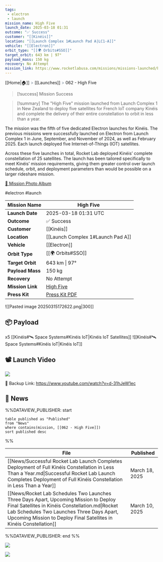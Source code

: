 ```yaml
---
tags:
 - electron
 - launch
mission_name: High Five
launch_date: 2025-03-18 01:31
outcome: "✅ Success"
customer: "[[Kinéis]]"
location: "[[Launch Complex 1#Launch Pad A|LC1-A]]"
vehicle: "[[Electron]]"
orbit_type: "[[🌍 Orbits#SSO]]"
target_orbit: 643 km | 97°
payload_mass: 150 kg
recovery: No Attempt
mission_link: https://www.rocketlabusa.com/missions/missions-launched/high-five
---
```

[[Home|🏠]]  <span style="color: LightSlateGray">></span>  [[Launches]]  <span style="color: LightSlateGray">></span>  062 - High Five

>[!success] Mission Success

>[!summary]
The "High Five" mission launched from Launch Complex 1 in New Zealand to deploy five satellites for French IoT company Kinéis and complete the delivery of their entire constellation to orbit in less than a year.
>
The mission was the fifth of five dedicated Electron launches for Kinéis. The previous missions were successfully launched on Electron from Launch Complex 1 in June, September, and November of 2024, as well as February 2025. Each launch deployed five Internet-of-Things (IOT) satellites.
>
Across these five launches in total, Rocket Lab deployed Kinéis’ complete constellation of 25 satellites. The launch has been tailored specifically to meet Kinéis’ mission requirements, giving them greater control over launch schedule, orbit, and deployment parameters than would be possible on a larger rideshare mission.
>
[📸 Mission Photo Album](https://www.flickr.com/photos/rocketlab/albums/72177720324480162) 


#electron #launch

| **Mission Name** | High Five                                                                                |
| ---------------- | ---------------------------------------------------------------------------------------- |
| **Launch Date**  | 2025-03-18 01:31 UTC                                                                     |
| **Outcome**      | ✅ Success                                                                                |
| **Customer**     | [[Kinéis]]                                                                               |
| **Location**     | [[Launch Complex 1#Launch Pad A]]                                                        |
| **Vehicle**      | [[Electron]]                                                                             |
| **Orbit Type**   | [[🌍 Orbits#SSO]]                                                                        |
| **Target Orbit** | 643 km &#124; 97°                                                                        |
| **Payload Mass** | 150 kg                                                                                   |
| **Recovery**     | No Attempt                                                                               |
| **Mission Link** | [High Five](https://www.rocketlabusa.com/missions/missions-launched/high-five)           |
| **Press Kit**    | [Press Kit PDF](https://rocketlabcorp.com/assets/Uploads/Kineis-High-Five-Press-Kit.pdf) |


![[Pasted image 20250315172622.png|300]]

## 📦 Payload

x5 [[Kinéis#🛰️ Space Systems#Kinéis IoT|Kinéis IoT Satellites]]  ![[Kinéis#🛰️ Space Systems#Kinéis IoT|Kinéis IoT]]

## 📽️ Launch Video

![](https://www.youtube.com/watch?v=d-31hJeW1ec)

🔗 Backup Link: https://www.youtube.com/watch?v=d-31hJeW1ec

## 📰 News

%%DATAVIEW_PUBLISHER: start
```
table published as "Published"
from "News"
where contains(mission, [[062 - High Five]])
sort published desc
```
%%

| File                                                                                                                                                                                                                                                         | Published      |
| ------------------------------------------------------------------------------------------------------------------------------------------------------------------------------------------------------------------------------------------------------------ | -------------- |
| [[News/Successful Rocket Lab Launch Completes Deployment of Full Kinéis Constellation in Less Than a Year.md\|Successful Rocket Lab Launch Completes Deployment of Full Kinéis Constellation in Less Than a Year]]                                           | March 18, 2025 |
| [[News/Rocket Lab Schedules Two Launches Three Days Apart, Upcoming Mission to Deploy Final Satellites in Kinéis Constellation.md\|Rocket Lab Schedules Two Launches Three Days Apart, Upcoming Mission to Deploy Final Satellites in Kinéis Constellation]] | March 10, 2025 |

%%DATAVIEW_PUBLISHER: end %%

![](https://x.com/RocketLab/status/1901808845485457494)

![](https://x.com/RocketLab/status/1901713067467272463)

